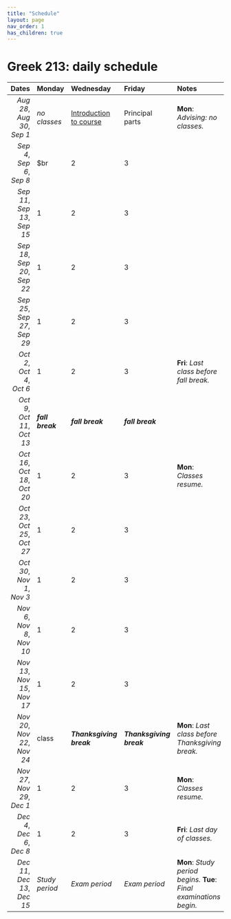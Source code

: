 ```yaml
---
title: "Schedule"
layout: page
nav_order: 1
has_children: true
---
```


# Greek 213: daily schedule

| Dates | Monday | Wednesday | Friday | Notes |
| ---: | :--- | :--- | :--- | :--- |
| *Aug 28*, *Aug 30*, *Sep 1* | *no classes* | [Introduction to course](../classes/module1/intro/) | Principal parts | **Mon**: *Advising: no classes.* |
| *Sep 4*, *Sep 6*, *Sep 8* | $br | 2 | 3 |  |
| *Sep 11*, *Sep 13*, *Sep 15* | 1 | 2 | 3 |  |
| *Sep 18*, *Sep 20*, *Sep 22* | 1 | 2 | 3 |  |
| *Sep 25*, *Sep 27*, *Sep 29* | 1 | 2 | 3 |  |
| *Oct 2*, *Oct 4*, *Oct 6* | 1 | 2 | 3 | **Fri**: *Last class before fall break.* |
| *Oct 9*, *Oct 11*, *Oct 13* | ***fall break*** | ***fall break*** | ***fall break*** |  |
| *Oct 16*, *Oct 18*, *Oct 20* | 1 | 2 | 3 | **Mon**: *Classes resume.* |
| *Oct 23*, *Oct 25*, *Oct 27* | 1 | 2 | 3 |  |
| *Oct 30*, *Nov 1*, *Nov 3* | 1 | 2 | 3 |  |
| *Nov 6*, *Nov 8*, *Nov 10* | 1 | 2 | 3 |  |
| *Nov 13*, *Nov 15*, *Nov 17* | 1 | 2 | 3 |  |
| *Nov 20*, *Nov 22*, *Nov 24* | class | ***Thanksgiving break*** | ***Thanksgiving break*** | **Mon**: *Last class before Thanksgiving break.* |
| *Nov 27*, *Nov 29*, *Dec 1* | 1 | 2 | 3 | **Mon**: *Classes resume.* |
| *Dec 4*, *Dec 6*, *Dec 8* | 1 | 2 | 3 | **Fri**: *Last day of classes.* |
| *Dec 11*, *Dec 13*, *Dec 15* | *Study period* | *Exam period* | *Exam period* | **Mon**: *Study period begins.* **Tue**: *Final examinations begin.* |